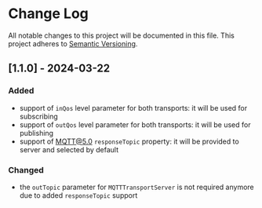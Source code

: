 # Change Log

All notable changes to this project will be documented in this file.
This project adheres to [Semantic Versioning](http://semver.org/).

## [1.1.0] - 2024-03-22

### Added
- support of `inQos` level parameter for both transports: it will be used for subscribing
- support of `outQos` level parameter for both transports: it will be used for publishing
- support of MQTT@5.0 `responseTopic` property: it will be provided to server and selected by default

### Changed
- the `outTopic` parameter for `MQTTTransportServer` is not required anymore due to added `responseTopic` support
